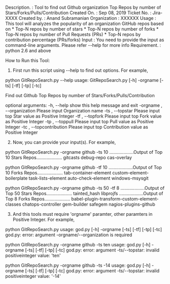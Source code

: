 Description. : Tool to find out Github organization Top Repos by number of Stars/Forks/Pulls/Contribution
Created On.  : Sep 08, 2019
Ticket No.   : Jira-XXXX
Created by.  : Anand Subramanian
Organization : XXXXXX
Usage        : This tool will  analyzes the popularity of an organization GitHub repos based on 
                   * Top-N repos by number of stars
                   * Top-N repos by number of forks
                   * Top-N repos by number of Pull Requests (PRs)
                   * Top-N repos by contribution percentage (PRs/forks)
Input         : You need to provide the input as command-line arguments. Please refer --help for more info
Requirement. : python 2.6 and above

How to Run this Tool:

1. First run this script using --help to find out options. For example,

python GitRepoSearch.py --help
usage: GitRepoSearch.py [-h] -orgname  [-ts] [-tf] [-tp] [-tc]

Find out Github Top Repos by number of Stars/Forks/Pulls/Contribution

optional arguments:
  -h, --help            show this help message and exit
  -orgname , --organization 
                        Please input Organization name
  -ts , --topstar       Please input top Star value as Positive Integer
  -tf , --topfork       Please input top Fork value as Positive Integer
  -tp , --toppull       Please input top Pull value as Positive Integer
  -tc , --topcontribution 
                        Please input top Contribution value as Positive
                        Integer

2. Now, you can provide your input(s).  For example,

python GitRepoSearch.py -orgname github -ts 10
...................Output of Top 10 Stars Repos....................
gitcasts
debug-repo
cas-overlay


python GitRepoSearch.py -orgname github -tf 10
...................Output of Top 10 Forks Repos....................
tab-container-element
custom-element-boilerplate
task-lists-element
auto-check-element
windows-msysgit

python GitRepoSearch.py -orgname github -ts 50 -tf 8
...................Output of Top 50 Stars Repos....................
tainted_hash
libprojfs
...................Output of Top 8 Forks Repos....................
babel-plugin-transform-custom-element-classes
chatops-controller
gem-builder
safegem
nagios-plugins-github

3. And this tools must require 'orgname' paramter, other paramters in Positive Integer. For example,

python GitRepoSearch.py
usage: god.py [-h] -orgname  [-ts] [-tf] [-tp] [-tc]
god.py: error: argument -orgname/--organization is required

python GitRepoSearch.py -orgname github -ts ten
usage: god.py [-h] -orgname  [-ts] [-tf] [-tp] [-tc]
god.py: error: argument -ts/--topstar: invalid positiveinteger value: 'ten'

python GitRepoSearch.py -orgname github -ts -14
usage: god.py [-h] -orgname  [-ts] [-tf] [-tp] [-tc]
god.py: error: argument -ts/--topstar: invalid positiveinteger value: '-14'
